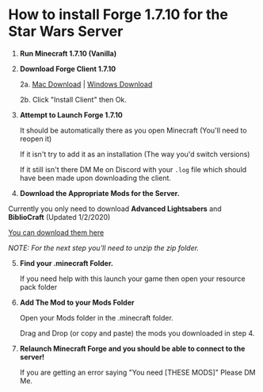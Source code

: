 # How to install Forge 1.7.10 for the Star Wars Server

1. **Run Minecraft 1.7.10 (Vanilla)**

2. **Download Forge Client 1.7.10**

      2a. [Mac Download](https://file.io/wUo0xe) \| [Windows Download](https://file.io/ZOyHVu)

      2b. Click "Install Client" then Ok.
      
3. **Attempt to Launch Forge 1.7.10**

      It should be automatically there as you open Minecraft (You'll need to reopen it)
      
      If it isn't try to add it as an installation (The way you'd switch versions)
      
      If it still isn't there DM Me on Discord with your `.log` file which should have been made upon downloading the client.

4. **Download the Appropriate Mods for the Server.**

Currently you only need to download __Advanced Lightsabers__ and __BiblioCraft__ (Updated 1/2/2020)

[You can download them here](https://file.io/G6iHjV)

*NOTE: For the next step you'll need to unzip the zip folder.*

5. **Find your .minecraft Folder.**

      If you need help with this launch your game then open your resource pack folder

6. **Add The Mod to your Mods Folder**

      Open your Mods folder in the .minecraft folder.
      
      Drag and Drop (or copy and paste) the mods you downloaded in step 4.
      
7. **Relaunch Minecraft Forge and you should be able to connect to the server!**

      If you are getting an error saying "You need [THESE MODS]" Please DM Me.
